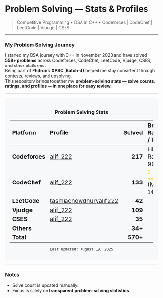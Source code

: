 # Problem Solving — Stats & Profiles

> Competitive Programming • DSA in C++ • Codeforces | CodeChef | LeetCode | Vjudge | CSES

---

### My Problem Solving Journey

I started my DSA journey with C++ in November 2023 and have solved **558+ problems** across Codeforces, CodeChef, LeetCode, Vjudge, CSES, and other platforms.  
Being part of **Phitron’s XPSC (Batch-4)** helped me stay consistent through contests, reviews, and upsolving.  
This repository brings together my **problem-solving stats — solve counts, ratings, and profiles — in one place for easy review.**

---

<div align="center" style="background-color:#f6f8fa; padding: 15px; border-radius: 10px;">

### Problem Solving Stats

<table>
  <thead>
    <tr>
      <th align="left"><span style="font-size:120%">Platform</span></th>
      <th align="left"><span style="font-size:120%">Profile</span></th>
      <th align="right"><span style="font-size:120%">Solved</span></th>
      <th align="left"><span style="font-size:120%">Best Rating / Rank</span></th>
    </tr>
  </thead>
  <tbody>
    <tr>
      <td><span style="font-size:120%"><b>Codeforces</b></span></td>
      <td><span style="font-size:120%"><a href="https://codeforces.com/profile/alif_222">alif_222</a></span></td>
      <td align="right"><span style="font-size:120%"><b>217</b></span></td>
      <td><span style="font-size:120%">Highest Rating: 997</span></td>
    </tr>
    <tr>
      <td><span style="font-size:120%"><b>CodeChef</b></span></td>
      <td><span style="font-size:120%"><a href="https://www.codechef.com/users/alif_222">alif_222</a></span></td>
      <td align="right"><span style="font-size:120%"><b>133</b></span></td>
      <td><span style="font-size:120%"><code><span style="color:#FFD700">2 Star ★★</span></code> (Max: <code>1407</code>)</span></td>
    </tr>
    <tr>
      <td><span style="font-size:120%"><b>LeetCode</b></span></td>
      <td><span style="font-size:120%"><a href="https://leetcode.com/u/tasmiachowdhuryalif222/">tasmiachowdhuryalif222</a></span></td>
      <td align="right"><span style="font-size:120%"><b>42</b></span></td>
      <td><span style="font-size:120%"></span></td>
    </tr>
    <tr>
      <td><span style="font-size:120%"><b>Vjudge</b></span></td>
      <td><span style="font-size:120%"><a href="https://vjudge.net/user/alif_222">alif_222</a></span></td>
      <td align="right"><span style="font-size:120%"><b>109</b></span></td>
      <td><span style="font-size:120%"></span></td>
    </tr>
    <tr>
      <td><span style="font-size:120%"><b>CSES</b></span></td>
      <td><span style="font-size:120%"><a href="https://cses.fi/user/223072">alif_222</a></span></td>
      <td align="right"><span style="font-size:120%"><b>35</b></span></td>
      <td><span style="font-size:120%"></span></td>
    </tr>
    <tr>
      <td><span style="font-size:120%"><b>Others</b></span></td>
      <td><span style="font-size:120%"></span></td>
      <td align="right"><span style="font-size:120%"><b>34+</b></span></td>
      <td><span style="font-size:120%"></span></td>
    </tr>
    <tr>
      <td><span style="font-size:120%"><b>Total</b></span></td>
      <td><span style="font-size:120%"></span></td>
      <td align="right"><span style="font-size:120%"><b>570+</b></span></td>
      <td><span style="font-size:120%"></span></td>
    </tr>
  </tbody>
</table>

`Last updated: August 19, 2025`

</div>

---

### Notes
- Solve count is updated manually.  
- Focus is solely on **transparent problem-solving statistics**.
